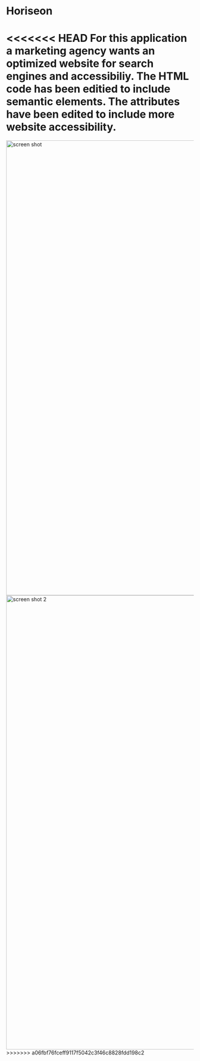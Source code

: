 # Horiseon
<<<<<<< HEAD
For this application a marketing agency wants an optimized website for search engines and accessibiliy. The HTML code has been editied to include semantic elements. The attributes have been edited to include more website accessibility.
=======
<img width="1219" alt="screen shot" src="https://user-images.githubusercontent.com/93415973/141666313-fe43672e-3392-4b67-a719-573d64fa0186.png">
<img width="1217" alt="screen shot 2" src="https://user-images.githubusercontent.com/93415973/141666316-b09bf855-dbca-465f-8e8c-04e9a1d562b7.png">
>>>>>>> a06fbf76fceff9117f5042c3f46c8828fdd198c2
